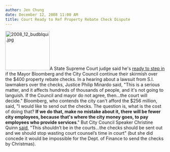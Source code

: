 ```yaml
---
author: Jen Chung
date: December 12, 2008 11:00 AM
title: Court Ready to Ref Property Rebate Check Dispute
---
```


<p><img alt="2008_12_budblqui.jpg" src="https://web.archive.org/web/20110623150503im_/http://gothamist.com/attachments/jen/2008_12_budblqui.jpg" width="140" height="124" class="right">A State Supreme Court judge said he&apos;s <a href="https://web.archive.org/web/20110623150503/http://www.silive.com/news/advance/index.ssf?/base/news/12290877118010.xml&amp;coll=1">ready to step in</a> if the Mayor Bloomberg and the City Council continue their skirmish over the $400 property rebate checks. In a hearing about a lawsuit from S.I. lawmakers over the checks, Justice Philip Minardo said, &quot;This is a serious matter, and it affects hundreds of thousands of people, and it&apos;s not going to languish. If the Council and mayor do not agree, then...the court will decide.&quot;  Bloomberg, who contends the city can&apos;t afford the $256 million, said, &quot;I would like to send out the checks. The question is, what is the cost of doing that? <strong>If we do that, make no mistake about it, there will be fewer city employees, because that&apos;s where the city money goes, to pay employees who provide services</strong>.&quot; But City Council Speaker Christine Quinn <a href="https://web.archive.org/web/20110623150503/http://www.politickerny.com/1019/christine-quinn-no-rebate-checks-christmas">said</a>, &quot;This shouldn&#x2019;t be in the courts...the checks should be sent out and we should stop wasting court counsel&#x2019;s time in court&quot; (but she did concede it would be impossible for the Dept. of Finance to send the checks by Christmas).  </p>